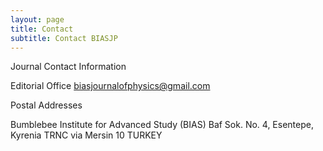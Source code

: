 ```yaml
---
layout: page
title: Contact
subtitle: Contact BIASJP
---
```



Journal Contact Information

Editorial Office
biasjournalofphysics@gmail.com 



Postal Addresses

Bumblebee Institute for Advanced Study (BIAS)
Baf Sok. No. 4, Esentepe,
Kyrenia TRNC via
Mersin 10
TURKEY
